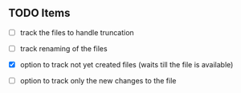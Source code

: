 ## TODO Items

- [ ] track the files to handle truncation
- [ ] track renaming of the files
- [x] option to track not yet created files (waits till the file is available)
- [ ] option to track only the new changes to the file
 
